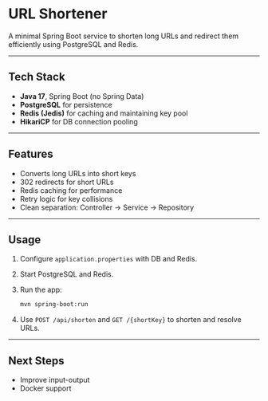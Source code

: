 # URL Shortener

A minimal Spring Boot service to shorten long URLs and redirect them efficiently using PostgreSQL and Redis.

---

## Tech Stack

- **Java 17**, Spring Boot (no Spring Data)
- **PostgreSQL** for persistence  
- **Redis (Jedis)** for caching and maintaining key pool
- **HikariCP** for DB connection pooling

---

## Features

- Converts long URLs into short keys  
- 302 redirects for short URLs  
- Redis caching for performance  
- Retry logic for key collisions  
- Clean separation: Controller → Service → Repository

---

## Usage

1. Configure `application.properties` with DB and Redis.
2. Start PostgreSQL and Redis.
3. Run the app:

   ```bash
   mvn spring-boot:run
   ```

4. Use `POST /api/shorten` and `GET /{shortKey}` to shorten and resolve URLs.

---

## Next Steps

- Improve input-output 
- Docker support  
